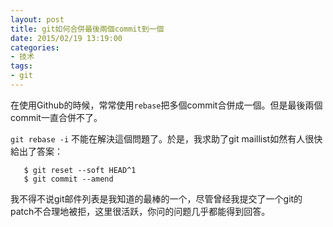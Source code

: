 ```yaml
---
layout: post
title: git如何合併最後兩個commit到一個
date: 2015/02/19 13:19:00
categories: 
- 技术
tags: 
- git
---
```


在使用Github的時候，常常使用`rebase`把多個commit合併成一個。但是最後兩個commit一直合併不了。

`git rebase -i` 不能在解決這個問題了。於是，我求助了git maillist如然有人很快給出了答案：
```
   $ git reset --soft HEAD^1
   $ git commit --amend
```

我不得不说git邮件列表是我知道的最棒的一个，尽管曾经我提交了一个git的patch不合理地被拒，这里很活跃，你问的问题几乎都能得到回答。
